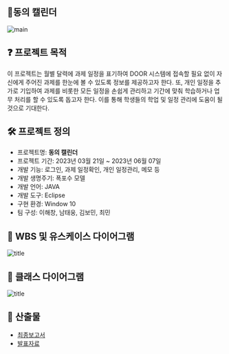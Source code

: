## 📆동의 캘린더

![main](https://lh3.googleusercontent.com/u/0/drive-viewer/AKGpihZcON47FDxNIt4s0RMRziJpvz8jwJsBHTJDsJ0-id33FJkfnQw_nPnU32XeBNurr0ZwOAr7KlttyJ5BrA4e9Giw5-PLdhYFQw=w1283-h878-rw-v1)   

## ❓ 프로젝트 목적
이 프로젝트는 월별 달력에 과제 일정을 표기하여 DOOR 시스템에 접속할 필요 없이 자신에게 주어진 과제를 한눈에 볼 수 있도록 정보를 제공하고자 한다. 또, 개인 일정을 추가로 기입하여 과제를 비롯한 모든 일정을 손쉽게 관리하고 기간에 맞춰 학습하거나 업무 처리를 할 수 있도록 돕고자 한다. 이를 통해 학생들의 학업 및 일정 관리에 도움이 될 것으로 기대한다.

## 🛠 프로젝트 정의
- 프로젝트명: **동의 캘린더**
- 프로젝트 기간: 2023년 03월 21일 ~ 2023년 06월 07일
- 개발 기능: 로그인, 과제 일정확인, 개인 일정관리, 메모 등
- 개발 생명주기: 폭포수 모델
- 개발 언어: JAVA
- 개발 도구: Eclipse
- 구현 환경: Window 10
- 팀 구성: 이해창, 남태웅, 김보민, 최민

## 📃 WBS 및 유스케이스 다이어그램
![title](https://i.ibb.co/DtSmC6n/WBS.png)   

## 📃 클래스 다이어그램
![title](https://i.ibb.co/sQsY8CR/image.png)   

## 📌 산출물
- [최종보고서](https://drive.google.com/file/d/1v91iGjYdFfcW_CW41GGQqeFplGWLk7n4/view)
- [발표자료](https://drive.google.com/file/d/15THYWUQzFvD9GCjNhQ8T9uMUk86e-Csx/view?usp=sharing)
